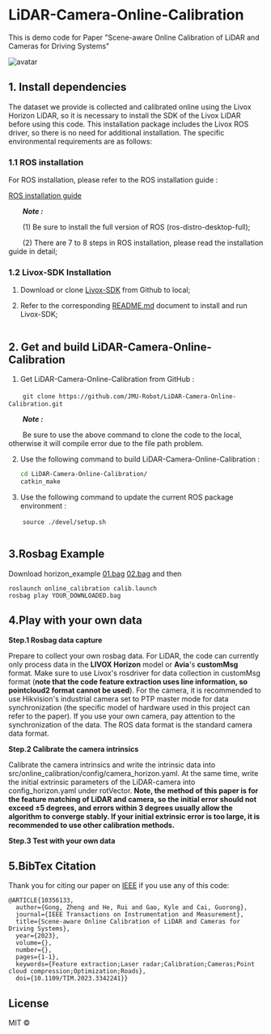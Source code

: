 # LiDAR-Camera-Online-Calibration

This is demo code for Paper "Scene-aware Online Calibration of LiDAR and Cameras for Driving Systems"

![avatar](pic/compare.png "Our online calibration result compare to state-of-the-art online method")

## 1. Install dependencies

The dataset we provide is collected and calibrated online using the Livox Horizon LiDAR, so it is necessary to install the SDK of the Livox LiDAR before using this code. This installation package includes the Livox ROS driver, so there is no need for additional installation. The specific environmental requirements are as follows:


### 1.1 ROS installation

For ROS installation, please refer to the ROS installation guide :

[ROS installation guide](https://www.ros.org/install/)

&ensp;&ensp;&ensp;&ensp;***Note :***

&ensp;&ensp;&ensp;&ensp;(1) Be sure to install the full version of ROS (ros-distro-desktop-full);

&ensp;&ensp;&ensp;&ensp;(2) There are 7 to 8 steps in ROS installation, please read the installation guide in detail;

### 1.2 Livox-SDK Installation

1. Download or clone [Livox-SDK](https://github.com/Livox-SDK/Livox-SDK) from Github to local;

2. Refer to the corresponding [README.md](https://github.com/Livox-SDK/Livox-SDK/blob/master/README.md) document to install and run Livox-SDK;


```
```

## 2. Get and build LiDAR-Camera-Online-Calibration

1. Get LiDAR-Camera-Online-Calibration from GitHub :

　　`git clone https://github.com/JMU-Robot/LiDAR-Camera-Online-Calibration.git`

&ensp;&ensp;&ensp;&ensp;***Note :***

&ensp;&ensp;&ensp;&ensp;Be sure to use the above command to clone the code to the local, otherwise it will compile error due to the file path problem.

2. Use the following command to build LiDAR-Camera-Online-Calibration :

   ```bash
   cd LiDAR-Camera-Online-Calibration/
   catkin_make
   ```

3. Use the following command to update the current ROS package environment :

&ensp;&ensp;&ensp;&ensp;`source ./devel/setup.sh`


```
```

## 3.Rosbag Example
Download horizon_example
[ 01.bag](https://drive.google.com/file/d/1NjiJna4k1qjvR2rLV4neCAqZ_59yJN7_/view?usp=sharing) 
[ 02.bag](https://drive.google.com/file/d/1Ccd1jBWAER41wTUXsC5c-9VGXuUwte0T/view?usp=sharing)
and then
```
roslaunch online_calibration calib.launch
rosbag play YOUR_DOWNLOADED.bag
```
## 4.Play with your own data 
**Step.1 Rosbag data capture**

Prepare to collect your own rosbag data. For LiDAR, the code can currently only process data in the **LIVOX Horizon** model or **Avia**'s **customMsg** format. Make sure to use Livox's rosdriver for data collection in customMsg format (**note that the code feature extraction uses line information, so pointcloud2 format cannot be used**). For the camera, it is recommended to use Hikvision's industrial camera set to PTP master mode for data synchronization (the specific model of hardware used in this project can refer to the paper). If you use your own camera, pay attention to the synchronization of the data. The ROS data format is the standard camera data format.


**Step.2 Calibrate the camera intrinsics**

Calibrate the camera intrinsics and write the intrinsic data into src/online_calibration/config/camera_horizon.yaml. At the same time, write the initial extrinsic parameters of the LiDAR-camera into config_horizon.yaml under rotVector. **Note, the method of this paper is for the feature matching of LiDAR and camera, so the initial error should not exceed ±5 degrees, and errors within 3 degrees usually allow the algorithm to converge stably. If your initial extrinsic error is too large, it is recommended to use other calibration methods.**

**Step.3 Test with your own data**

## 5.BibTex Citation
Thank you for citing our paper on [IEEE](https://ieeexplore.ieee.org/abstract/document/10356133) if you use any of this code: 
```
@ARTICLE{10356133,
  author={Gong, Zheng and He, Rui and Gao, Kyle and Cai, Guorong},
  journal={IEEE Transactions on Instrumentation and Measurement}, 
  title={Scene-aware Online Calibration of LiDAR and Cameras for Driving Systems}, 
  year={2023},
  volume={},
  number={},
  pages={1-1},
  keywords={Feature extraction;Laser radar;Calibration;Cameras;Point cloud compression;Optimization;Roads},
  doi={10.1109/TIM.2023.3342241}}
```


## License

MIT © 


